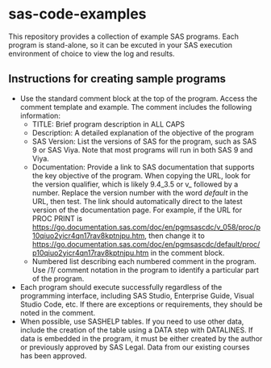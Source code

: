 # sas-code-examples

This repository provides a collection of example SAS programs. Each program is stand-alone, so it can be excuted in your SAS execution environment of choice to view the log and results. 

## Instructions for creating sample programs
* Use the standard comment block at the top of the program. Access the comment template and example. The comment includes the following information:
  - TITLE: Brief program description in ALL CAPS
  - Description: A detailed explanation of the objective of the program
  - SAS Version: List the versions of SAS for the program, such as SAS 9 or SAS Viya. Note that most programs will run in both SAS 9 and Viya.
  - Documentation: Provide a link to SAS documentation that supports the key objective of the program. When copying the URL, look for the version qualifier, which is likely 9.4_3.5 or v_ followed by a number. Replace the version number with the word _default_ in the URL, then test. The link should automatically direct to the latest version of the documentation page. For example, if the URL for PROC PRINT is https://go.documentation.sas.com/doc/en/pgmsascdc/v_058/proc/p10qiuo2yicr4qn17rav8kptnjpu.htm, then change it to https://go.documentation.sas.com/doc/en/pgmsascdc/default/proc/p10qiuo2yicr4qn17rav8kptnjpu.htm in the comment block.
  - Numbered list describing each numbered comment in the program. Use /*1*/ comment notation in the program to identify a particular part of the program.  
* Each program should execute successfully regardless of the programming interface, including SAS Studio, Enterprise Guide, Visual Studio Code, etc. If there are exceptions or requirements, they should be noted in the comment.
* When possible, use SASHELP tables. If you need to use other data, include the creation of the table using a DATA step with DATALINES. If data is embedded in the program, it must be either created by the author or previously approved by SAS Legal. Data from our existing courses has been approved. 
 
